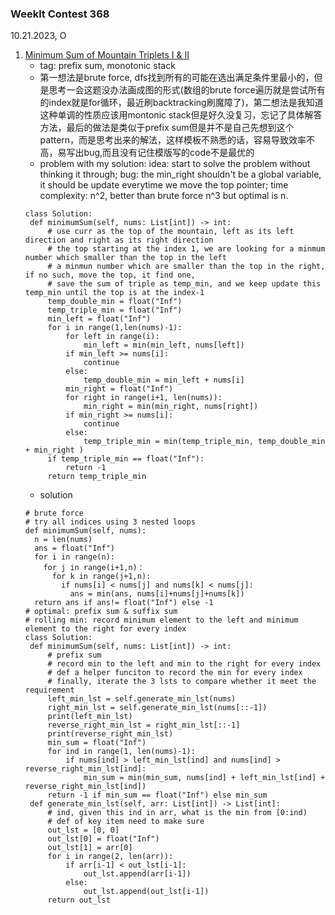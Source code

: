 
### Weeklt Contest 368
10.21.2023, O
1. [Minimum Sum of Mountain Triplets I & II](https://leetcode.com/problems/minimum-sum-of-mountain-triplets-i/description/)
   - tag: prefix sum, monotonic stack
   - 第一想法是brute force, dfs找到所有的可能在选出满足条件里最小的，但是思考一会这题没办法画成图的形式(数组的brute force遍历就是尝试所有的index就是for循环，最近刷backtracking刷魔障了)，第二想法是我知道这种单调的性质应该用montonic stack但是好久没复习，忘记了具体解答方法，最后的做法是类似于prefix sum但是并不是自己先想到这个pattern，而是思考出来的解法，这样模板不熟悉的话，容易导致效率不高，易写出bug,而且没有记住模版写的code不是最优的
   - problem with my solution: idea: start to solve the problem without thinking it through; bug: the min_right shouldn't be a global variable, it should be update everytime we move the top pointer; time complexity: n^2, better than brute force n^3 but optimal is n.
   ~~~
   class Solution:
    def minimumSum(self, nums: List[int]) -> int:
        # use curr as the top of the mountain, left as its left direction and right as its right direction
        # the top starting at the index 1, we are looking for a minmum number which smaller than the top in the left
        # a minmun number which are smaller than the top in the right, if no such, move the top, it find one,
        # save the sum of triple as temp_min, and we keep update this temp_min until the top is at the index-1
        temp_double_min = float("Inf")
        temp_triple_min = float("Inf")
        min_left = float("Inf")
        for i in range(1,len(nums)-1):
            for left in range(i):
                min_left = min(min_left, nums[left])
            if min_left >= nums[i]:
                continue
            else:
                temp_double_min = min_left + nums[i]
            min_right = float("Inf")
            for right in range(i+1, len(nums)):
                min_right = min(min_right, nums[right])
            if min_right >= nums[i]:
                continue
            else:
                temp_triple_min = min(temp_triple_min, temp_double_min + min_right )
        if temp_triple_min == float("Inf"): 
            return -1
        return temp_triple_min           
   ~~~
   - solution
   ~~~
   # brute force
   # try all indices using 3 nested loops
   def minimumSum(self, nums):
     n = len(nums)
     ans = float("Inf")
     for i in range(n):
       for j in range(i+1,n)：
         for k in range(j+1,n):
           if nums[i] < nums[j] and nums[k] < nums[j]:
             ans = min(ans, nums[i]+nums[j]+nums[k])
     return ans if ans!= float("Inf") else -1
   # optimal: prefix sum & suffix sum
   # rolling min: record minimum element to the left and minimum element to the right for every index
   class Solution:
    def minimumSum(self, nums: List[int]) -> int:
        # prefix sum
        # record min to the left and min to the right for every index
        # def a helper funciton to record the min for every index
        # finally, iterate the 3 lsts to compare whether it meet the requirement
        left_min_lst = self.generate_min_lst(nums)
        right_min_lst = self.generate_min_lst(nums[::-1])
        print(left_min_lst)
        reverse_right_min_lst = right_min_lst[::-1]
        print(reverse_right_min_lst)
        min_sum = float("Inf")
        for ind in range(1, len(nums)-1):
            if nums[ind] > left_min_lst[ind] and nums[ind] > reverse_right_min_lst[ind]:
                min_sum = min(min_sum, nums[ind] + left_min_lst[ind] + reverse_right_min_lst[ind])
        return -1 if min_sum == float("Inf") else min_sum
    def generate_min_lst(self, arr: List[int]) -> List[int]:
        # ind, given this ind in arr, what is the min from [0:ind)
        # def of key item need to make sure
        out_lst = [0, 0]
        out_lst[0] = float("Inf")
        out_lst[1] = arr[0]
        for i in range(2, len(arr)):
            if arr[i-1] < out_lst[i-1]:
                out_lst.append(arr[i-1])
            else:
                out_lst.append(out_lst[i-1])
        return out_lst
   ~~~
   
